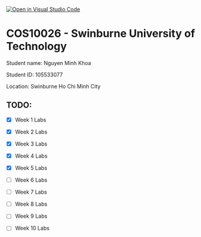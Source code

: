 [![Open in Visual Studio Code](https://classroom.github.com/assets/open-in-vscode-2e0aaae1b6195c2367325f4f02e2d04e9abb55f0b24a779b69b11b9e10269abc.svg)](https://classroom.github.com/online_ide?assignment_repo_id=17716465&assignment_repo_type=AssignmentRepo)

# COS10026 - Swinburne University of Technology
Student name: Nguyen Minh Khoa

Student ID: 105533077

Location: Swinburne Ho Chi Minh City

## TODO:

- [x] Week 1 Labs

- [x] Week 2 Labs

- [x] Week 3 Labs

- [x] Week 4 Labs

- [x] Week 5 Labs

- [ ] Week 6 Labs

- [ ] Week 7 Labs

- [ ] Week 8 Labs

- [ ] Week 9 Labs

- [ ] Week 10 Labs